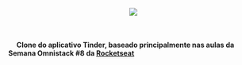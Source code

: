 <p align="center">
  <img src="https://github.com/ricsonl/omnistack8-Tindi/blob/master/etc/logo%403x.png" />
</p> 

<br>

<h4> &nbsp&nbsp&nbsp&nbsp Clone do aplicativo Tinder, baseado principalmente nas aulas da Semana Omnistack #8 da <a href="https://rocketseat.com.br/">Rocketseat</a> </h4>